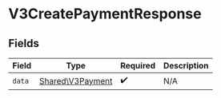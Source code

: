 # V3CreatePaymentResponse


## Fields

| Field                                                | Type                                                 | Required                                             | Description                                          |
| ---------------------------------------------------- | ---------------------------------------------------- | ---------------------------------------------------- | ---------------------------------------------------- |
| `data`                                               | [Shared\V3Payment](../../Models/Shared/V3Payment.md) | :heavy_check_mark:                                   | N/A                                                  |